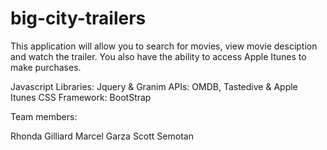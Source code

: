 # big-city-trailers

This application will allow you to search for movies, view movie desciption and watch the trailer. You also have the ability to access Apple Itunes to make purchases.

Javascript Libraries: Jquery & Granim APIs: OMDB, Tastedive & Apple Itunes CSS Framework: BootStrap

Team members:

Rhonda Gilliard
Marcel Garza
Scott Semotan

